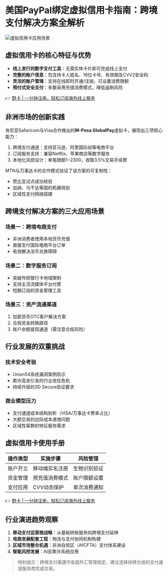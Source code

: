 # 美国PayPal绑定虚拟信用卡指南：跨境支付解决方案全解析

![虚拟信用卡应用场景](https://bbtdd.com/wp-content/uploads/img/50738493413122.webp)

## 虚拟信用卡的核心特征与优势
- **线上发行的数字支付工具**：无需实体卡片即可完成线上支付
- **完整的账户信息**：包含持卡人姓名、16位卡号、有效期及CVV2安全码
- **灵活的账户管理**：支持在线即时开通/注销，可设置消费限额
- **预付式安全支付**：多数采用充值消费模式，降低盗刷风险

👉 [野卡 | 一分钟注册，轻松订阅海外线上服务](https://bbtdd.com/yeka)

## 非洲市场的创新实践
肯尼亚Safaricom与Visa合作推出的**M-Pesa GlobalPay**虚拟卡，展现出三项核心能力：
1. 跨境支付通道：支持亚马逊、阿里国际站等电商平台
2. 订阅服务支持：兼容Netflix、苹果商店等数字服务
3. 本地化风控设计：单笔限额$1-$2300，收取3.5%交易手续费

MTN与万事达卡的合作模式验证了该方案的可复制性：
- 赞比亚试点成功经验
- 加纳、乌干达等国的拓展规划
- 区域性支付网络搭建

## 跨境支付解决方案的三大应用场景
### 场景一：跨境电商支付
- 非洲消费者使用本地货币充值
- 直接支付国际电商平台订单
- 有效解决法币兑换障碍

### 场景二：数字服务订阅
- 突破传统银行卡地域限制
- 支持主流流媒体平台付费
- 短期订阅的资金管理工具

### 场景三：资产流通渠道
1. 加密货币OTC客户解决方案
2. 合规资金转换路径
3. 账户余额提现通道（需注意合规风险）

## 行业发展的双重挑战
### 技术安全考验
- Union54系统漏洞案例启示
- 欺诈高发引发的行业信任危机
- 持续升级的3D Secure验证要求

### 商业模型压力
- 支付通道成本结构剖析（VISA/万事达卡费率占比）
- 大额交易的边际成本递增问题
- 区域性客群的特征服务需求

## 虚拟信用卡使用手册
| 操作类型 | 实施步骤 | 风险管理 |
|---------|--------|---------|
| 账户开立 | 移动端实名注册 | 生物识别验证 |
| 资金管理 | 预充值消费模式 | 账户限额设置 |
| 支付应用 | CVV动态保护 | 单次消费通知 |

👉 [野卡 | 一分钟注册，轻松订阅海外线上服务](https://bbtdd.com/yeka)

## 行业演进趋势观察
1. **移动支付运营商战略**：从基础转账服务向跨境支付延伸
2. **电商发展配套工程**：物流与支付协同机制构建
3. **区域市场整合机遇**：非洲自贸区（AfCFTA）支付体系建设
4. **智能风控发展**：AI反欺诈系统应用

> 特别提示：跨境支付需遵守各国外汇管理规定，建议选择持牌合规的支付通道服务商完成交易。
